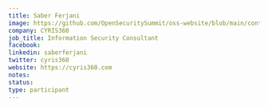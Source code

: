 ```yaml
---
title: Saber Ferjani
image: https://github.com/OpenSecuritySummit/oss-website/blob/main/content/participant/images/saber.jpg?raw=true
company: CYRIS360
job_title: Information Security Consultant 
facebook:
linkedin: saberferjani
twitter: cyris360
website: https://cyris360.com
notes:
status: 
type: participant
---
```

